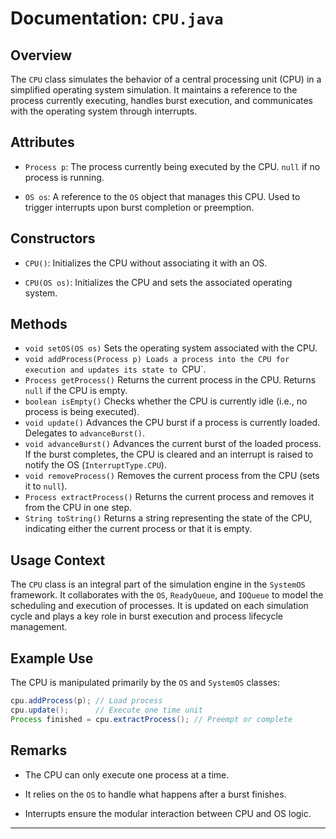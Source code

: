 # Documentation: `CPU.java`

## Overview

The `CPU` class simulates the behavior of a central processing unit (CPU) in a simplified operating system simulation. It maintains a reference to the process currently executing, handles burst execution, and communicates with the operating system through interrupts.

## Attributes

- `Process p`: The process currently being executed by the CPU. `null` if no process is running.
    
- `OS os`: A reference to the `OS` object that manages this CPU. Used to trigger interrupts upon burst completion or preemption.
    

## Constructors

- `CPU()`: Initializes the CPU without associating it with an OS.
    
- `CPU(OS os)`: Initializes the CPU and sets the associated operating system.
    

## Methods

- `void setOS(OS os)` Sets the operating system associated with the CPU.
- `void addProcess(Process p) Loads a process into the CPU for execution and updates its state to `CPU`.
-  `Process getProcess()` Returns the current process in the CPU. Returns `null` if the CPU is empty.
- `boolean isEmpty()` Checks whether the CPU is currently idle (i.e., no process is being executed).
- `void update()` Advances the CPU burst if a process is currently loaded. Delegates to `advanceBurst()`.
- `void advanceBurst()` Advances the current burst of the loaded process. If the burst completes, the CPU is cleared and an interrupt is raised to notify the OS (`InterruptType.CPU`).
-  `void removeProcess()` Removes the current process from the CPU (sets it to `null`).
-  `Process extractProcess()` Returns the current process and removes it from the CPU in one step.
-  `String toString()` Returns a string representing the state of the CPU, indicating either the current process or that it is empty.

## Usage Context

The `CPU` class is an integral part of the simulation engine in the `SystemOS` framework. It collaborates with the `OS`, `ReadyQueue`, and `IOQueue` to model the scheduling and execution of processes. It is updated on each simulation cycle and plays a key role in burst execution and process lifecycle management.

## Example Use

The CPU is manipulated primarily by the `OS` and `SystemOS` classes:

```java
cpu.addProcess(p); // Load process
cpu.update();      // Execute one time unit
Process finished = cpu.extractProcess(); // Preempt or complete
```

## Remarks

- The CPU can only execute one process at a time.
    
- It relies on the `OS` to handle what happens after a burst finishes.
    
- Interrupts ensure the modular interaction between CPU and OS logic.
    

---